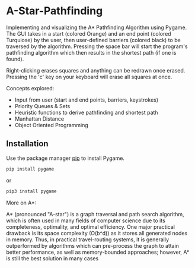 # A-Star-Pathfinding

Implementing and visualizing the A* Pathfinding Algorithm using Pygame. The GUI takes in a start (colored Orange) and an end point (colored Turquiose) by the user, 
then user-defined barriers (colored black) to be traversed by the algorithm. Pressing the space bar will start the program's pathfinding algorithm which then 
results in the shortest path (if one is found). 

Right-clicking erases squares and anything can be redrawn once erased. Pressing the 'c' key on your keyboard will erase all squares at once. 

Concepts explored:

- Input from user (start and end points, barriers, keystrokes)
- Priority Queues & Sets
- Heuristic functions to derive pathfinding and shortest path
- Manhattan Distance
- Object Oriented Programming


## Installation

Use the package manager [pip](https://pip.pypa.io/en/stable/) to install Pygame.

```bash
pip install pygame
```
or

```bash
pip3 install pygame
```

More on A*:

A* (pronounced "A-star") is a graph traversal and path search algorithm, which is often used in many fields of computer science due to its completeness, 
optimality, and optimal efficiency. One major practical drawback is its space complexity (O(b^d)) as it stores all generated nodes in memory. 
Thus, in practical travel-routing systems, it is generally outperformed by algorithms which can pre-process the graph to attain better performance, 
as well as memory-bounded approaches; however, A* is still the best solution in many cases
